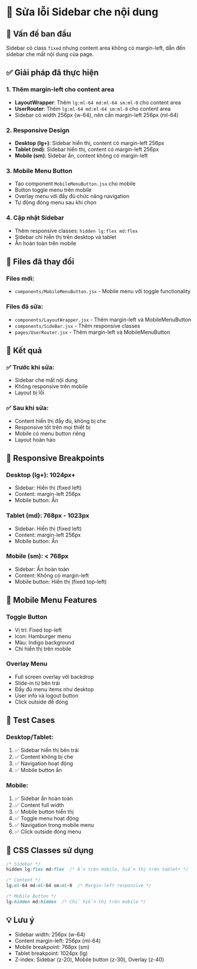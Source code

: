 # 🔧 Sửa lỗi Sidebar che nội dung

## 🐛 Vấn đề ban đầu
Sidebar có class `fixed` nhưng content area không có margin-left, dẫn đến sidebar che mất nội dung của page.

## ✅ Giải pháp đã thực hiện

### 1. **Thêm margin-left cho content area**
- **LayoutWrapper**: Thêm `lg:ml-64 md:ml-64 sm:ml-0` cho content area
- **UserRouter**: Thêm `lg:ml-64 md:ml-64 sm:ml-0` cho content area
- Sidebar có width 256px (w-64), nên cần margin-left 256px (ml-64)

### 2. **Responsive Design**
- **Desktop (lg+)**: Sidebar hiển thị, content có margin-left 256px
- **Tablet (md)**: Sidebar hiển thị, content có margin-left 256px  
- **Mobile (sm)**: Sidebar ẩn, content không có margin-left

### 3. **Mobile Menu Button**
- Tạo component `MobileMenuButton.jsx` cho mobile
- Button toggle menu trên mobile
- Overlay menu với đầy đủ chức năng navigation
- Tự động đóng menu sau khi chọn

### 4. **Cập nhật Sidebar**
- Thêm responsive classes: `hidden lg:flex md:flex`
- Sidebar chỉ hiển thị trên desktop và tablet
- Ẩn hoàn toàn trên mobile

## 📁 Files đã thay đổi

### Files mới:
- `components/MobileMenuButton.jsx` - Mobile menu với toggle functionality

### Files đã sửa:
- `components/LayoutWrapper.jsx` - Thêm margin-left và MobileMenuButton
- `components/SideBar.jsx` - Thêm responsive classes
- `pages/UserRouter.jsx` - Thêm margin-left và MobileMenuButton

## 🎯 Kết quả

### ✅ Trước khi sửa:
- Sidebar che mất nội dung
- Không responsive trên mobile
- Layout bị lỗi

### ✅ Sau khi sửa:
- Content hiển thị đầy đủ, không bị che
- Responsive tốt trên mọi thiết bị
- Mobile có menu button riêng
- Layout hoàn hảo

## 📱 Responsive Breakpoints

### Desktop (lg+): 1024px+
- Sidebar: Hiển thị (fixed left)
- Content: margin-left 256px
- Mobile button: Ẩn

### Tablet (md): 768px - 1023px
- Sidebar: Hiển thị (fixed left)
- Content: margin-left 256px
- Mobile button: Ẩn

### Mobile (sm): < 768px
- Sidebar: Ẩn hoàn toàn
- Content: Không có margin-left
- Mobile button: Hiển thị (fixed top-left)

## 🎨 Mobile Menu Features

### Toggle Button
- Vị trí: Fixed top-left
- Icon: Hamburger menu
- Màu: Indigo background
- Chỉ hiển thị trên mobile

### Overlay Menu
- Full screen overlay với backdrop
- Slide-in từ bên trái
- Đầy đủ menu items như desktop
- User info và logout button
- Click outside để đóng

## 🚀 Test Cases

### Desktop/Tablet:
1. ✅ Sidebar hiển thị bên trái
2. ✅ Content không bị che
3. ✅ Navigation hoạt động
4. ✅ Mobile button ẩn

### Mobile:
1. ✅ Sidebar ẩn hoàn toàn
2. ✅ Content full width
3. ✅ Mobile button hiển thị
4. ✅ Toggle menu hoạt động
5. ✅ Navigation trong mobile menu
6. ✅ Click outside đóng menu

## 🔧 CSS Classes sử dụng

```css
/* Sidebar */
hidden lg:flex md:flex  /* Ẩn trên mobile, hiển thị trên tablet+ */

/* Content */
lg:ml-64 md:ml-64 sm:ml-0  /* Margin-left responsive */

/* Mobile Button */
lg:hidden md:hidden  /* Chỉ hiển thị trên mobile */
```

## 💡 Lưu ý

- Sidebar width: 256px (w-64)
- Content margin-left: 256px (ml-64)
- Mobile breakpoint: 768px (sm)
- Tablet breakpoint: 1024px (lg)
- Z-index: Sidebar (z-20), Mobile button (z-30), Overlay (z-40)
